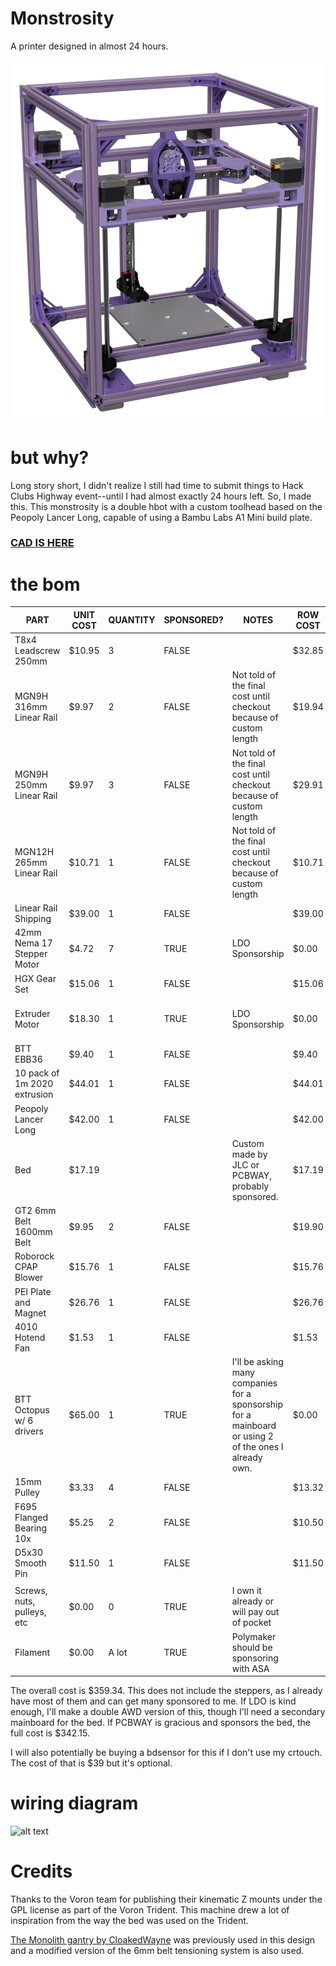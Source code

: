# Monstrosity

A printer designed in almost 24 hours.

![alt text](renders/Monstrosity_full-transparent-cropped.PNG)

# but why?

Long story short, I didn't realize I still had time to submit things to Hack Clubs Highway event--until I had almost exactly 24 hours left. So, I made this. This monstrosity is a double hbot with a custom toolhead based on the Peopoly Lancer Long, capable of using a Bambu Labs A1 Mini build plate.

### [CAD IS HERE](https://cad.onshape.com/documents/a25eb3393e530945c6474152/w/d83d10951cb1e8008c7f68e6/e/854bc744f46243b389612f55?renderMode=0&uiState=688c1bc2fb56dc36b3a2ea53)

# the bom

| PART                         | UNIT COST | QUANTITY | SPONSORED? | NOTES                                                                                                 | ROW COST | SOURCE                                                                                                                                                         |
| ---------------------------- | --------- | -------- | ---------- | ----------------------------------------------------------------------------------------------------- | -------- | -------------------------------------------------------------------------------------------------------------------------------------------------------------- |
| T8x4 Leadscrew 250mm         | $10.95    | 3        | FALSE      |                                                                                                       | $32.85   | https://www.aliexpress.us/item/3256806551253663.html                                                                                                           |
| MGN9H 316mm Linear Rail      | $9.97     | 2        | FALSE      | Not told of the final cost until checkout because of custom length                                    | $19.94   | https://limobearing.com/                                                                                                                                       |
| MGN9H 250mm Linear Rail      | $9.97     | 3        | FALSE      | Not told of the final cost until checkout because of custom length                                    | $29.91   | https://limobearing.com/                                                                                                                                       |
| MGN12H 265mm Linear Rail     | $10.71    | 1        | FALSE      | Not told of the final cost until checkout because of custom length                                    | $10.71   | https://limobearing.com/                                                                                                                                       |
| Linear Rail Shipping         | $39.00    | 1        | FALSE      |                                                                                                       | $39.00   | https://limobearing.com/                                                                                                                                       |
| 42mm Nema 17 Stepper Motor   | $4.72     | 7        | TRUE       | LDO Sponsorship                                                                                       | $0.00    | https://www.omc-stepperonline.com/e-series-nema-17-bipolar-42ncm-59-49oz-in-1-5a-42x42x38mm-4-wires-w-1m-cable-connector-17he15-1504s                          |
| HGX Gear Set                 | $15.06    | 1        | FALSE      |                                                                                                       | $15.06   | https://www.aliexpress.us/item/3256805725355339.html                                                                                                           |
| Extruder Motor               | $18.30    | 1        | TRUE       | LDO Sponsorship                                                                                       | $0.00    | https://biqu.equipment/products/biqu-orbiter-v1-5-extruder-dual-driver-gear-extrusion-3d-printer-parts-for-cr10-10s-ender3-3-pro-ender5?variant=40041793683554 |
| BTT EBB36                    | $9.40     | 1        | FALSE      |                                                                                                       | $9.40    | https://www.aliexpress.us/item/3256804056513768.html                                                                                                           |
| 10 pack of 1m 2020 extrusion | $44.01    | 1        | FALSE      |                                                                                                       | $44.01   | https://www.aliexpress.us/item/3256807024011071.html                                                                                                           |
| Peopoly Lancer Long          | $42.00    | 1        | FALSE      |                                                                                                       | $42.00   | https://peopoly.net/products/magneto-x-lancer-melt-zone                                                                                                        |
| Bed                          | $17.19    |          |            | Custom made by JLC or PCBWAY, probably sponsored.                                                     | $17.19   |                                                                                                                                                                |
| GT2 6mm Belt 1600mm Belt     | $9.95     | 2        | FALSE      |                                                                                                       | $19.90   | https://www.aliexpress.us/item/3256805605215455.html                                                                                                           |
| Roborock CPAP Blower         | $15.76    | 1        | FALSE      |                                                                                                       | $15.76   | https://www.aliexpress.us/item/3256805903154627.html                                                                                                           |
| PEI Plate and Magnet         | $26.76    | 1        | FALSE      |                                                                                                       | $26.76   | https://www.aliexpress.us/item/3256809109559068.html                                                                                                           |
| 4010 Hotend Fan              | $1.53     | 1        | FALSE      |                                                                                                       | $1.53    | https://www.aliexpress.us/item/3256803185681643.html                                                                                                           |
| BTT Octopus w/ 6 drivers     | $65.00    | 1        | TRUE       | I'll be asking many companies for a sponsorship for a mainboard or using 2 of the ones I already own. | $0.00    | https://biqu.equipment/products/bigtreetech-octopus-v1-1?variant=39749193990242                                                                                |
| 15mm Pulley                  | $3.33     | 4        | FALSE      |                                                                                                       | $13.32   |                                                                                                                                                                |
| F695 Flanged Bearing 10x     | $5.25     | 2        | FALSE      |                                                                                                       | $10.50   |                                                                                                                                                                |
| D5x30 Smooth Pin             | $11.50    | 1        | FALSE      |                                                                                                       | $11.50   |                                                                                                                                                                |
|                              |           |          |            |                                                                                                       |          |                                                                                                                                                                |
| Screws, nuts, pulleys, etc   | $0.00     | 0        | TRUE       | I own it already or will pay out of pocket                                                            |          |                                                                                                                                                                |
| Filament                     | $0.00     | A lot    | TRUE       | Polymaker should be sponsoring with ASA                                                               |          |                                                                                                                                                                |

The overall cost is $359.34. This does not include the steppers, as I already have most of them and can get many sponsored to me. If LDO is kind enough, I'll make a double AWD version of this, though I'll need a secondary mainboard for the bed.
If PCBWAY is gracious and sponsors the bed, the full cost is $342.15.

I will also potentially be buying a bdsensor for this if I don't use my crtouch. The cost of that is $39 but it's optional.

# wiring diagram

![alt text](pictures/wiring.png)

# Credits

Thanks to the Voron team for publishing their kinematic Z mounts under the GPL license as part of the Voron Trident. This machine drew a lot of inspiration from the way the bed was used on the Trident.

[The Monolith gantry by CloakedWayne](https://github.com/CloakedWayne/Monolith_Gantry_V2-VT) was previously used in this design and a modified version of the 6mm belt tensioning system is also used.
